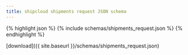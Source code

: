 ```yaml
---
title: shipcloud shipments request JSON schema
---
```


{% highlight json %}
{% include schemas/shipments_request.json %}
{% endhighlight %}

<i class="fas fa-download"></i> [download]({{ site.baseurl }}/schemas/shipments_request.json)
